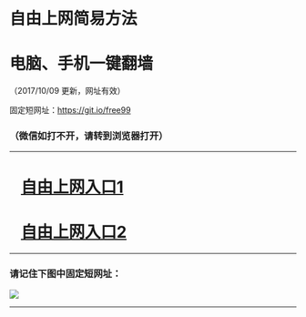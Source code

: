 ﻿# 自由上网简易方法

# 电脑、手机一键翻墙

（2017/10/09 更新，网址有效）

固定短网址：https://git.io/free99

### （微信如打不开，请转到浏览器打开）


***





# &nbsp;&nbsp; <a href="http://ft317811743.fwq-tz-1001.info/fwqtz01.html?t=10090013585 " target="_blank">自由上网入口1</a>
# &nbsp;&nbsp; <a href="http://ft280713523.fwq-tz-1002.info/fwqtz02.html?t=10090014291 " target="_blank">自由上网入口2</a>
***

### 请记住下图中固定短网址：

<img src="https://s3-us-west-2.amazonaws.com/fwq-1001/yjfq-20170905okok.png" /> 


***

